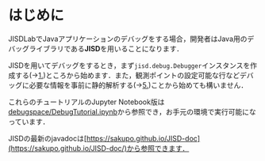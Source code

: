 # はじめに
JISDLabでJavaアプリケーションのデバッグをする場合，開発者はJava用のデバッグライブラリである**JISD**を用いることになります．

JISDを用いてデバッグをするとき，まず`jisd.debug.Debugger`インスタンスを作成する(→[1.](1.html))ところから始めます．また，観測ポイントの設定可能な行などデバッグに必要な情報を事前に静的解析する(→[5.](5.html))ことから始めても構いません．

これらのチュートリアルのJupyter Notebook版は[debugspace/DebugTutorial.ipynb](https://github.com/tklab-group/JISDLab/blob/master/debugspace/DebugTutorial.ipynb)から参照でき，お手元の環境で実行可能になっています．

JISDの最新のjavadocは[https://sakupo.github.io/JISD-doc](https://sakupo.github.io/JISD-doc/)から参照できます．
